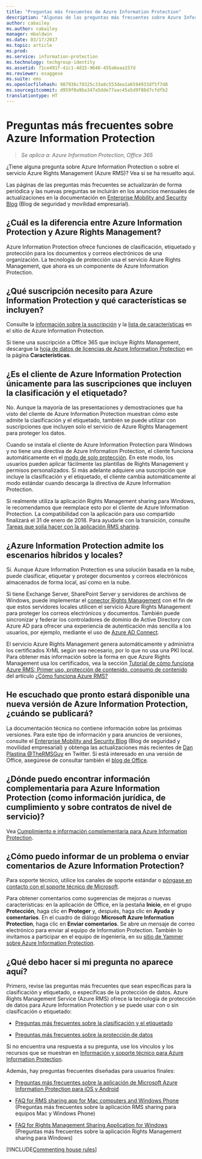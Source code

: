 ```yaml
---
title: "Preguntas más frecuentes de Azure Information Protection"
description: "Algunas de las preguntas más frecuentes sobre Azure Information Protection y su servicio de protección de datos, Azure Rights Management (Azure RMS)."
author: cabailey
ms.author: cabailey
manager: mbaldwin
ms.date: 03/17/2017
ms.topic: article
ms.prod: 
ms.service: information-protection
ms.technology: techgroup-identity
ms.assetid: 71ce491f-41c1-4d15-9646-455a6eaa157d
ms.reviewer: esaggese
ms.suite: ems
ms.openlocfilehash: 987936c79325c33a8c553dea1a6594933df5f7d8
ms.sourcegitcommit: d959f0a9ba347a5dde77aac45a5d9f88d7cfdfb2
translationtype: HT
---
```

# <a name="frequently-asked-questions-for-azure-information-protection"></a>Preguntas más frecuentes sobre Azure Information Protection

>*Se aplica a: Azure Information Protection, Office 365*

¿Tiene alguna pregunta sobre Azure Information Protection o sobre el servicio Azure Rights Management (Azure RMS)? Vea si se ha resuelto aquí.

Las páginas de las preguntas más frecuentes se actualizarán de forma periódica y las nuevas preguntas se incluirán en los anuncios mensuales de actualizaciones en la documentación en [Enterprise Mobility and Security Blog](https://blogs.technet.microsoft.com/enterprisemobility/?product=azure-information-protection,azure-rights-management-services) (Blog de seguridad y movilidad empresarial).

## <a name="whats-the-difference-between-azure-information-protection-and-azure-rights-management"></a>¿Cuál es la diferencia entre Azure Information Protection y Azure Rights Management?

Azure Information Protection ofrece funciones de clasificación, etiquetado y protección para los documentos y correos electrónicos de una organización. La tecnología de protección usa el servicio Azure Rights Management, que ahora es un componente de Azure Information Protection.

## <a name="what-subscription-do-i-need-for-azure-information-protection-and-what-features-are-included"></a>¿Qué suscripción necesito para Azure Information Protection y qué características se incluyen?
Consulte la [información sobre la suscripción](https://www.microsoft.com/en-us/cloud-platform/azure-information-protection-pricing) y la [lista de características](https://www.microsoft.com/en-us/cloud-platform/azure-information-protection-features) en el sitio de Azure Information Protection. 

Si tiene una suscripción a Office 365 que incluye Rights Management, descargue la [hoja de datos de licencias de Azure Information Protection](http://download.microsoft.com/download/E/C/F/ECF42E71-4EC0-48FF-AA00-577AC14D5B5C/Azure_Information_Protection_licensing_datasheet_EN-US.pdf) en la página **Características**.

## <a name="is-the-azure-information-protection-client-only-for-subscriptions-that-include-classification-and-labeling"></a>¿Es el cliente de Azure Information Protection únicamente para las suscripciones que incluyen la clasificación y el etiquetado?

No. Aunque la mayoría de las presentaciones y demostraciones que ha visto del cliente de Azure Information Protection muestran cómo este admite la clasificación y el etiquetado, también se puede utilizar con suscripciones que incluyen solo el servicio de Azure Rights Management para proteger los datos.

Cuando se instala el cliente de Azure Information Protection para Windows y no tiene una directiva de Azure Information Protection, el cliente funciona automáticamente en el [modo de solo protección](../rms-client/client-protection-only-mode.md). En este modo, los usuarios pueden aplicar fácilmente las plantillas de Rights Management y permisos personalizados. Si más adelante adquiere una suscripción que incluye la clasificación y el etiquetado, el cliente cambia automáticamente al modo estándar cuando descarga la directiva de Azure Information Protection.

Si realmente utiliza la aplicación Rights Management sharing para Windows, le recomendamos que reemplace esto por el cliente de Azure Information Protection. La compatibilidad con la aplicación para uso compartido finalizará el 31 de enero de 2018. Para ayudarle con la transición, consulte [Tareas que solía hacer con la aplicación RMS sharing](../rms-client/upgrade-client-app.md).

## <a name="does-azure-information-protection-support-on-premises-and-hybrid-scenarios"></a>¿Azure Information Protection admite los escenarios híbridos y locales?

Sí. Aunque Azure Information Protection es una solución basada en la nube, puede clasificar, etiquetar y proteger documentos y correos electrónicos almacenados de forma local, así como en la nube.

Si tiene Exchange Server, SharePoint Server y servidores de archivos de Windows, puede implementar el [conector Rights Management](../deploy-use/deploy-rms-connector.md) con el fin de que estos servidores locales utilicen el servicio Azure Rights Management para proteger los correos electrónicos y documentos. También puede sincronizar y federar los controladores de dominio de Active Directory con Azure AD para ofrecer una experiencia de autenticación más sencilla a los usuarios, por ejemplo, mediante el uso de [Azure AD Connect](http://azure.microsoft.com/documentation/articles/active-directory-aadconnect/).

El servicio Azure Rights Management genera automáticamente y administra los certificados XrML según sea necesario, por lo que no usa una PKI local. Para obtener más información sobre la forma en que Azure Rights Management usa los certificados, vea la sección [Tutorial de cómo funciona Azure RMS: Primer uso, protección de contenido, consumo de contenido](../understand-explore/how-does-it-work.md#walkthrough-of-how-azure-rms-works-first-use-content-protection-content-consumption) del artículo [¿Cómo funciona Azure RMS?](../understand-explore/how-does-it-work.md)

## <a name="ive-heard-a-new-release-is-going-to-be-available-soon-for-azure-information-protectionwhen-will-it-be-released"></a>He escuchado que pronto estará disponible una nueva versión de Azure Information Protection, ¿cuándo se publicará?

La documentación técnica no contiene información sobre las próximas versiones. Para este tipo de información y para anuncios de versiones, consulte el [Enterprise Mobility and Security Blog](https://blogs.technet.microsoft.com/enterprisemobility/?product=azure-information-protection,azure-rights-management-services) (Blog de seguridad y movilidad empresarial) y obtenga las actualizaciones más recientes de [Dan Plastina @TheRMSGuy](https://twitter.com/TheRMSGuy) en Twitter. Si está interesado en una versión de Office, asegúrese de consultar también el [blog de Office](https://blogs.office.com/).

## <a name="where-can-i-find-supporting-information-for-azure-information-protectionsuch-as-legal-compliance-and-slas"></a>¿Dónde puedo encontrar información complementaria para Azure Information Protection (como información jurídica, de cumplimiento y sobre contratos de nivel de servicio)?

Vea [Cumplimiento e información complementaria para Azure Information Protection](../understand-explore/compliance.md).

## <a name="how-can-i-report-a-problem-or-send-feedback-for-azure-information-protection"></a>¿Cómo puedo informar de un problema o enviar comentarios de Azure Information Protection?

Para soporte técnico, utilice los canales de soporte estándar o [póngase en contacto con el soporte técnico de Microsoft](information-support.md#to-contact-microsoft-support).

Para obtener comentarios como sugerencias de mejoras o nuevas características: en la aplicación de Office, en la pestaña **Inicio**, en el grupo **Protección**, haga clic en **Proteger** y, después, haga clic en **Ayuda y comentarios**. En el cuadro de diálogo **Microsoft Azure Information Protection**, haga clic en **Enviar comentarios**. Se abre un mensaje de correo electrónico para enviar al equipo de Information Protection. También lo invitamos a participar en el equipo de ingeniería, en su [sitio de Yammer sobre Azure Information Protection](https://www.yammer.com/askipteam/). 

## <a name="what-do-i-do-if-my-question-isnt-here"></a>¿Qué debo hacer si mi pregunta no aparece aquí?

Primero, revise las preguntas más frecuentes que sean específicas para la clasificación y etiquetado, o específicas de la protección de datos. Azure Rights Management Service (Azure RMS) ofrece la tecnología de protección de datos para Azure Information Protection y se puede usar con o sin clasificación o etiquetado: 

- [Preguntas más frecuentes sobre la clasificación y el etiquetado](faqs-infoprotect.md)

- [Preguntas más frecuentes sobre la protección de datos](faqs-rms.md)

Si no encuentra una respuesta a su pregunta, use los vínculos y los recursos que se muestran en [Información y soporte técnico para Azure Information Protection](information-support.md).

Además, hay preguntas frecuentes diseñadas para usuarios finales:

- [Preguntas más frecuentes sobre la aplicación de Microsoft Azure Information Protection para iOS y Android](../rms-client/mobile-app-faq.md)

- [FAQ for RMS sharing app for Mac computers and Windows Phone](https://technet.microsoft.com/dn451248) (Preguntas más frecuentes sobre la aplicación RMS sharing para equipos Mac y Windows Phone)

- [FAQ for Rights Management Sharing Application for Windows](https://technet.microsoft.com/dn467883) (Preguntas más frecuentes sobre la aplicación Rights Management sharing para Windows)


[!INCLUDE[Commenting house rules](../includes/houserules.md)]

